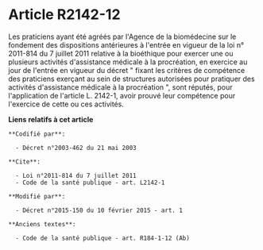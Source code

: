 # Article R2142-12

Les praticiens ayant été agréés par l'Agence de la biomédecine sur le fondement des dispositions antérieures à l'entrée en
vigueur de la loi n° 2011-814 du 7 juillet 2011 relative à la bioéthique pour exercer une ou plusieurs activités d'assistance
médicale à la procréation, en exercice au jour de l'entrée en vigueur du décret " fixant les critères de compétence des
praticiens exerçant au sein de structures autorisées pour pratiquer des activités d'assistance médicale à la procréation ",
sont réputés, pour l'application de l'article L. 2142-1, avoir prouvé leur compétence pour l'exercice de cette ou ces
activités.

**Liens relatifs à cet article**

	**Codifié par**:

	  - Décret n°2003-462 du 21 mai 2003

	**Cite**:

	  - Loi n°2011-814 du 7 juillet 2011
	  - Code de la santé publique - art. L2142-1

	**Modifié par**:

	  - Décret n°2015-150 du 10 février 2015 - art. 1

	**Anciens textes**:

	  - Code de la santé publique - art. R184-1-12 (Ab)
